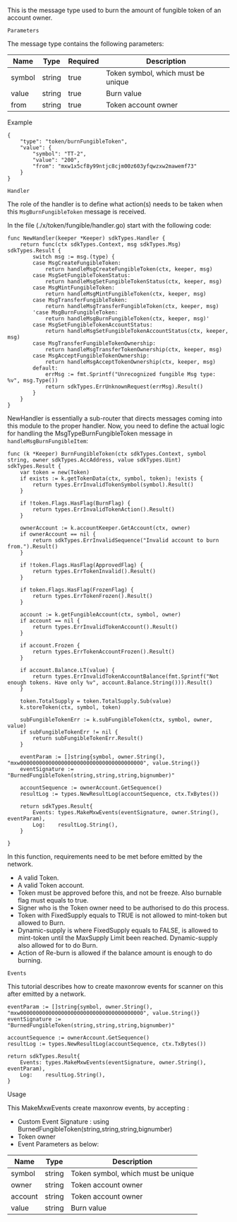 This is the message type used to burn the amount of fungible token of an account owner.

`Parameters`

The message type contains the following parameters:

| Name | Type | Required | Description                 |
| ---- | ---- | -------- | --------------------------- |
| symbol | string | true   | Token symbol, which must be unique| |
| value | string | true   | Burn value| |
| from | string | true   | Token account owner| |


Example
```
{
    "type": "token/burnFungibleToken",
    "value": {
        "symbol": "TT-2",
        "value": "200",
        "from": "mxw1x5cf8y99ntjc8cjm00z603yfqwzxw2mawemf73"
    }
}

```

`Handler`

The role of the handler is to define what action(s) needs to be taken when this `MsgBurnFungibleToken` message is received.

In the file (./x/token/fungible/handler.go) start with the following code:

```
func NewHandler(keeper *Keeper) sdkTypes.Handler {
	return func(ctx sdkTypes.Context, msg sdkTypes.Msg) sdkTypes.Result {
		switch msg := msg.(type) {
		case MsgCreateFungibleToken:
			return handleMsgCreateFungibleToken(ctx, keeper, msg)
		case MsgSetFungibleTokenStatus:
			return handleMsgSetFungibleTokenStatus(ctx, keeper, msg)
		case MsgMintFungibleToken:
			return handleMsgMintFungibleToken(ctx, keeper, msg)
		case MsgTransferFungibleToken:
			return handleMsgTransferFungibleToken(ctx, keeper, msg)
		'case MsgBurnFungibleToken:
			return handleMsgBurnFungibleToken(ctx, keeper, msg)'
		case MsgSetFungibleTokenAccountStatus:
			return handleMsgSetFungibleTokenAccountStatus(ctx, keeper, msg)
		case MsgTransferFungibleTokenOwnership:
			return handleMsgTransferTokenOwnership(ctx, keeper, msg)
		case MsgAcceptFungibleTokenOwnership:
			return handleMsgAcceptTokenOwnership(ctx, keeper, msg)
		default:
			errMsg := fmt.Sprintf("Unrecognized fungible Msg type: %v", msg.Type())
			return sdkTypes.ErrUnknownRequest(errMsg).Result()
		}
	}
}
```


NewHandler is essentially a sub-router that directs messages coming into this module to the proper handler.
Now, you need to define the actual logic for handling the MsgTypeBurnFungibleToken message in `handleMsgBurnFungibleItem`:

```
func (k *Keeper) BurnFungibleToken(ctx sdkTypes.Context, symbol string, owner sdkTypes.AccAddress, value sdkTypes.Uint) sdkTypes.Result {
	var token = new(Token)
	if exists := k.getTokenData(ctx, symbol, token); !exists {
		return types.ErrInvalidTokenSymbol(symbol).Result()
	}

	if !token.Flags.HasFlag(BurnFlag) {
		return types.ErrInvalidTokenAction().Result()
	}

	ownerAccount := k.accountKeeper.GetAccount(ctx, owner)
	if ownerAccount == nil {
		return sdkTypes.ErrInvalidSequence("Invalid account to burn from.").Result()
	}

	if !token.Flags.HasFlag(ApprovedFlag) {
		return types.ErrTokenInvalid().Result()
	}

	if token.Flags.HasFlag(FrozenFlag) {
		return types.ErrTokenFrozen().Result()
	}

	account := k.getFungibleAccount(ctx, symbol, owner)
	if account == nil {
		return types.ErrInvalidTokenAccount().Result()
	}

	if account.Frozen {
		return types.ErrTokenAccountFrozen().Result()
	}

	if account.Balance.LT(value) {
		return types.ErrInvalidTokenAccountBalance(fmt.Sprintf("Not enough tokens. Have only %v", account.Balance.String())).Result()
	}

	token.TotalSupply = token.TotalSupply.Sub(value)
	k.storeToken(ctx, symbol, token)

	subFungibleTokenErr := k.subFungibleToken(ctx, symbol, owner, value)
	if subFungibleTokenErr != nil {
		return subFungibleTokenErr.Result()
	}

	eventParam := []string{symbol, owner.String(), "mxw000000000000000000000000000000000000000", value.String()}
	eventSignature := "BurnedFungibleToken(string,string,string,bignumber)"

	accountSequence := ownerAccount.GetSequence()
	resultLog := types.NewResultLog(accountSequence, ctx.TxBytes())

	return sdkTypes.Result{
		Events: types.MakeMxwEvents(eventSignature, owner.String(), eventParam),
		Log:    resultLog.String(),
	}

}
```

In this function, requirements need to be met before emitted by the network.

* A valid Token.
* A valid Token account.
* Token must be approved before this, and not be freeze. Also burnable flag must equals to true.
* Signer who is the Token owner need to be authorised to do this process.
* Token with FixedSupply equals to TRUE is not allowed to mint-token but allowed to Burn.
* Dynamic-supply is where FixedSupply equals to FALSE, is allowed to mint-token until the MaxSupply Limit been reached. Dynamic-supply also allowed for to do Burn.
* Action of Re-burn is allowed if the balance amount is enough to do burning.


`Events`

This tutorial describes how to create maxonrow events for scanner on this after emitted by a network.

```
eventParam := []string{symbol, owner.String(), "mxw000000000000000000000000000000000000000", value.String()}
eventSignature := "BurnedFungibleToken(string,string,string,bignumber)"

accountSequence := ownerAccount.GetSequence()
resultLog := types.NewResultLog(accountSequence, ctx.TxBytes())

return sdkTypes.Result{
    Events: types.MakeMxwEvents(eventSignature, owner.String(), eventParam),
    Log:    resultLog.String(),
}
```

Usage

This MakeMxwEvents create maxonrow events, by accepting :

* Custom Event Signature : using BurnedFungibleToken(string,string,string,bignumber)
* Token owner
* Event Parameters as below:

| Name | Type | Description                 |
| ---- | ---- | --------------------------- |
| symbol | string | Token symbol, which must be unique| |
| owner | string | Token account owner| |
| account | string | Token account owner| |
| value | string | Burn value| |

